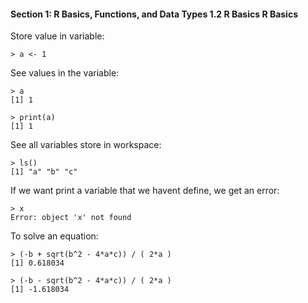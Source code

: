 #### Section 1: R Basics, Functions, and Data Types   1.2 R Basics   R Basics

Store value in variable:

    > a <- 1

See values in the variable:

    > a
    [1] 1

    > print(a)
    [1] 1

See all variables store in workspace:

    > ls()
    [1] "a" "b" "c"

If we want print a variable that we havent define, we get an error:

    > x
    Error: object 'x' not found

To solve an equation:

    > (-b + sqrt(b^2 - 4*a*c)) / ( 2*a )
    [1] 0.618034
    
    > (-b - sqrt(b^2 - 4*a*c)) / ( 2*a )
    [1] -1.618034
    
